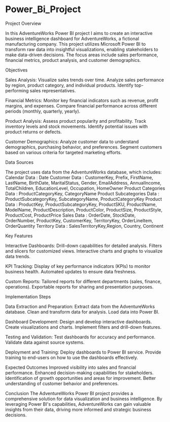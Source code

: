 # Power_Bi_Project

Project Overview

In this AdventureWorks Power BI project I aims to create an interactive business intelligence dashboard for AdventureWorks, a fictional manufacturing company. This project utilizes Microsoft Power BI to transform raw data into insightful visualizations, enabling stakeholders to make data-driven decisions. The focus areas include sales performance, financial metrics, product analysis, and customer demographics.

Objectives

Sales Analysis:
Visualize sales trends over time.
Analyze sales performance by region, product category, and individual products.
Identify top-performing sales representatives.

Financial Metrics:
Monitor key financial indicators such as revenue, profit margins, and expenses.
Compare financial performance across different periods (monthly, quarterly, yearly).

Product Analysis:
Assess product popularity and profitability.
Track inventory levels and stock movements.
Identify potential issues with product returns or defects.

Customer Demographics:
Analyze customer data to understand demographics, purchasing behavior, and preferences.
Segment customers based on various criteria for targeted marketing efforts.

Data Sources

The project uses data from the AdventureWorks database, which includes:
Calendar Data : Date
Customer Data : CustomerKey, Prefix, FirstName, LastName, BirthDate, MaritalStatus, Gender, EmailAddress, AnnualIncome, TotalChildren, EducationLevel, Occupation, HomeOwner
Product Categories Data : ProductCategoryKey, CategoryName
Product Subcategories Data : ProductSubcategoryKey, SubcategoryName, ProductCategoryKey
Product Data : ProductKey, ProductSubcategoryKey, ProductSKU, ProductName, ModelName, ProductDescription, ProductColor, ProductSize, ProductStyle, ProductCost, ProductPrice
Sales Data : OrderDate, StockDate, OrderNumber, ProductKey, CustomerKey, TerritoryKey, OrderLineItem, OrderQuantity
Territory Data : SalesTerritoryKey,Region, Country, Continent


Key Features

Interactive Dashboards:
Drill-down capabilities for detailed analysis.
Filters and slicers for customized views.
Interactive charts and graphs to visualize data trends.

KPI Tracking:
Display of key performance indicators (KPIs) to monitor business health.
Automated updates to ensure data freshness.

Custom Reports:
Tailored reports for different departments (sales, finance, operations).
Exportable reports for sharing and presentation purposes.


Implementation Steps

Data Extraction and Preparation:
Extract data from the AdventureWorks database.
Clean and transform data for analysis.
Load data into Power BI.

Dashboard Development:
Design and develop interactive dashboards.
Create visualizations and charts.
Implement filters and drill-down features.

Testing and Validation:
Test dashboards for accuracy and performance.
Validate data against source systems.

Deployment and Training:
Deploy dashboards to Power BI service.
Provide training to end-users on how to use the dashboards effectively.


Expected Outcomes
Improved visibility into sales and financial performance.
Enhanced decision-making capabilities for stakeholders.
Identification of growth opportunities and areas for improvement.
Better understanding of customer behavior and preferences.

Conclusion
The AdventureWorks Power BI project provides a comprehensive solution for data visualization and business intelligence. By leveraging Power BI's capabilities, AdventureWorks can gain valuable insights from their data, driving more informed and strategic business decisions.
